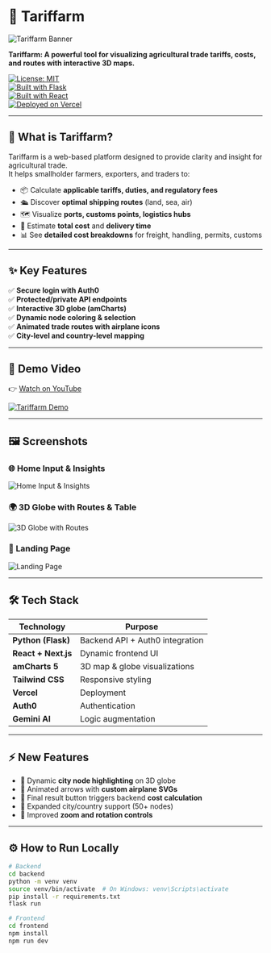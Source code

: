 # 🌾 **Tariffarm**

![Tariffarm Banner](https://via.placeholder.com/1000x200.png?text=Tariffarm+Global+Trade+Dashboard)

**Tariffarm: A powerful tool for visualizing agricultural trade tariffs, costs, and routes with interactive 3D maps.**

[![License: MIT](https://img.shields.io/badge/License-MIT-yellow.svg)](LICENSE)  
[![Built with Flask](https://img.shields.io/badge/Built%20With-Flask-blue)]()  
[![Built with React](https://img.shields.io/badge/Built%20With-React-61DAFB)]()  
[![Deployed on Vercel](https://img.shields.io/badge/Deploy-Vercel-black)]()

---

## 🚀 **What is Tariffarm?**
Tariffarm is a web-based platform designed to provide clarity and insight for agricultural trade.  
It helps smallholder farmers, exporters, and traders to:

- 📦 Calculate **applicable tariffs, duties, and regulatory fees**
- 🛳 Discover **optimal shipping routes** (land, sea, air)
- 🗺 Visualize **ports, customs points, logistics hubs**
- 💸 Estimate **total cost** and **delivery time**
- 📊 See **detailed cost breakdowns** for freight, handling, permits, customs

---

## ✨ **Key Features**
✅ **Secure login with Auth0**  
✅ **Protected/private API endpoints**  
✅ **Interactive 3D globe (amCharts)**  
✅ **Dynamic node coloring & selection**  
✅ **Animated trade routes with airplane icons**  
✅ **City-level and country-level mapping**

---

## 🎥 **Demo Video**
👉 [Watch on YouTube](https://www.youtube.com/watch?v=bZZq8BTu3Vk)

[![Tariffarm Demo](https://img.youtube.com/vi/bZZq8BTu3Vk/0.jpg)](https://www.youtube.com/watch?v=bZZq8BTu3Vk)

---

## 🖼 **Screenshots**

### 🌐 Home Input & Insights
![Home Input & Insights](./3a1a6cfe-45ca-45cc-98ad-bf238d51810a.png)

### 🌍 3D Globe with Routes & Table
![3D Globe with Routes](./28a6b73e-4dcd-4da9-81cc-87c3783776cf.png)

### 🛫 Landing Page
![Landing Page](./38e39743-85f3-4038-95fb-7dd13e0653e7.png)

---

## 🛠 **Tech Stack**
| Technology | Purpose |
|------------|---------|
| **Python (Flask)** | Backend API + Auth0 integration |
| **React + Next.js** | Dynamic frontend UI |
| **amCharts 5** | 3D map & globe visualizations |
| **Tailwind CSS** | Responsive styling |
| **Vercel** | Deployment |
| **Auth0** | Authentication |
| **Gemini AI** | Logic augmentation |

---

## ⚡ **New Features**
- 🌟 Dynamic **city node highlighting** on 3D globe
- 🌟 Animated arrows with **custom airplane SVGs**
- 🌟 Final result button triggers backend **cost calculation**
- 🌟 Expanded city/country support (50+ nodes)
- 🌟 Improved **zoom and rotation controls**

---

## ⚙ **How to Run Locally**
```bash
# Backend
cd backend
python -m venv venv
source venv/bin/activate  # On Windows: venv\Scripts\activate
pip install -r requirements.txt
flask run

# Frontend
cd frontend
npm install
npm run dev
